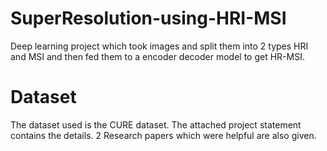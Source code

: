 # SuperResolution-using-HRI-MSI
Deep learning project which took images and split them into 2 types HRI and MSI and then fed them to a encoder decoder model to get HR-MSI.

# Dataset
The dataset used is the CURE dataset. The attached project statement contains the details. 2 Research papers which were helpful are also given.
